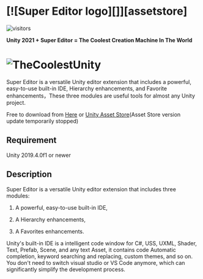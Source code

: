 # [![Super Editor logo][]][assetstore]
![visitors](https://visitor-badge.glitch.me/badge?page_id=https://github.com/UnitySuperEditor/SuperEditor)

**Unity 2021 + Super Editor = The Coolest Creation Machine In The World**
# ![TheCoolestUnity](https://github.com/UnitySuperEditor/SuperEditor/blob/master/Gif%20Tutorials/TheCoolestUnity.gif)

Super Editor is a versatile Unity editor extension that includes a powerful, easy-to-use built-in IDE, Hierarchy enhancements, and Favorite enhancements，These three modules are useful tools for almost any Unity project.

Free to download from 
[Here](https://github.com/UnitySuperEditor/SuperEditor/releases/download/v1.7.1/SuperEditor1.7.1.unitypackage) or
[Unity Asset Store](https://assetstore.unity.com/packages/tools/utilities/super-editor-190349)(Asset Store version update temporarily stopped)

## Requirement

Unity 2019.4.0f1 or newer

## Description

Super Editor is a versatile Unity editor extension that includes three modules: 

1. A powerful, easy-to-use built-in IDE, 

2. A Hierarchy enhancements,

3. A Favorites enhancements.

Unity's built-in IDE is a intelligent code window for C#, USS, UXML, Shader, Text, Prefab, Scene, and any text Asset, it contains code Automatic completion, keyword searching and replacing, custom themes, and so on. You don't need to switch visual studio or VS Code anymore, which can significantly simplify the development process.
